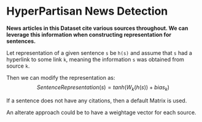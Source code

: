 # HyperPartisan News Detection

**News articles in this Dataset cite various sources throughout. We can leverage this information when constructing representation for sentences.**

Let representation of a given sentence `s` be `h(s)` and assume that `s` had a hyperlink to some link `k`, meaning the information `s` was obtained from source `k`. 

Then we can modify the representation as:
$$SentenceRepresentation(s) = tanh(W_{k}(h(s)) + bias_{k})$$

If a sentence does not have any citations, then a default Matrix is used.

An alterate approach could be to have a weightage vector for each source.
